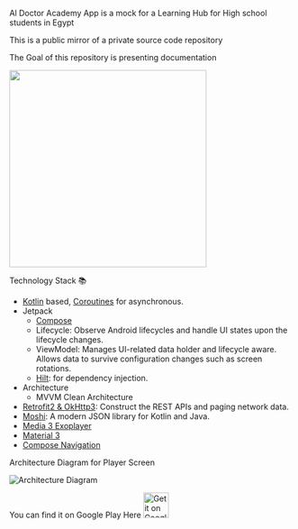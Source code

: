 Al Doctor Academy App is a mock for a Learning Hub for High school students in Egypt

This is a public mirror of a private source code repository

The Goal of this repository is presenting documentation

<img src="https://github.com/tanany365/AlDoctore-Academy-Doc/blob/main/Aldoctor-app.gif?raw=true" width="350"/>

Technology Stack 📚

- [Kotlin](https://kotlinlang.org/) based, [Coroutines](https://github.com/Kotlin/kotlinx.coroutines)  for asynchronous.
- Jetpack
  - [Compose](https://developer.android.com/jetpack/compose)
  - Lifecycle: Observe Android lifecycles and handle UI states upon the lifecycle changes.
  - ViewModel: Manages UI-related data holder and lifecycle aware. Allows data to survive configuration changes such as screen rotations.
  - [Hilt](https://dagger.dev/hilt/): for dependency injection.
- Architecture
  - MVVM Clean Architecture
- [Retrofit2 & OkHttp3](https://github.com/square/retrofit): Construct the REST APIs and paging network data.
- [Moshi](https://github.com/square/moshi/): A modern JSON library for Kotlin and Java.
- [Media 3 Exoplayer](https://developer.android.com/guide/topics/media/exoplayer)
- [Material 3](https://developer.android.com/jetpack/androidx/releases/compose-material3)
- [Compose Navigation](https://developer.android.com/jetpack/compose/navigation)


Architecture Diagram for Player Screen

![Architecture Diagram](https://github.com/tanany365/AlDoctore-Academy-Doc/blob/main/arch.drawio.png?raw=true)

You can find it on Google Play Here
<a href='https://play.google.com/store/apps/details?id=com.tananyGeek.aldoctor_academy_app'>
<img src='https://simplemobiletools.com/images/button-google-play.svg' alt='Get it on Google Play' height='45' />
</a>


